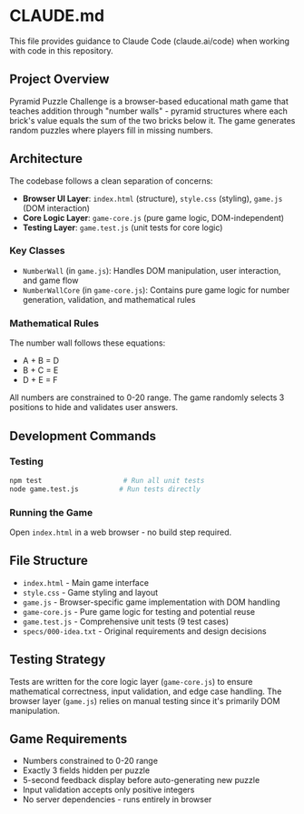 # CLAUDE.md

This file provides guidance to Claude Code (claude.ai/code) when working with code in this repository.

## Project Overview

Pyramid Puzzle Challenge is a browser-based educational math game that teaches addition through "number walls" - pyramid structures where each brick's value equals the sum of the two bricks below it. The game generates random puzzles where players fill in missing numbers.

## Architecture

The codebase follows a clean separation of concerns:

- **Browser UI Layer**: `index.html` (structure), `style.css` (styling), `game.js` (DOM interaction)
- **Core Logic Layer**: `game-core.js` (pure game logic, DOM-independent)
- **Testing Layer**: `game.test.js` (unit tests for core logic)

### Key Classes

- `NumberWall` (in `game.js`): Handles DOM manipulation, user interaction, and game flow
- `NumberWallCore` (in `game-core.js`): Contains pure game logic for number generation, validation, and mathematical rules

### Mathematical Rules

The number wall follows these equations:
- A + B = D
- B + C = E
- D + E = F

All numbers are constrained to 0-20 range. The game randomly selects 3 positions to hide and validates user answers.

## Development Commands

### Testing
```bash
npm test                    # Run all unit tests
node game.test.js          # Run tests directly
```

### Running the Game
Open `index.html` in a web browser - no build step required.

## File Structure

- `index.html` - Main game interface
- `style.css` - Game styling and layout
- `game.js` - Browser-specific game implementation with DOM handling
- `game-core.js` - Pure game logic for testing and potential reuse
- `game.test.js` - Comprehensive unit tests (9 test cases)
- `specs/000-idea.txt` - Original requirements and design decisions

## Testing Strategy

Tests are written for the core logic layer (`game-core.js`) to ensure mathematical correctness, input validation, and edge case handling. The browser layer (`game.js`) relies on manual testing since it's primarily DOM manipulation.

## Game Requirements

- Numbers constrained to 0-20 range
- Exactly 3 fields hidden per puzzle
- 5-second feedback display before auto-generating new puzzle
- Input validation accepts only positive integers
- No server dependencies - runs entirely in browser